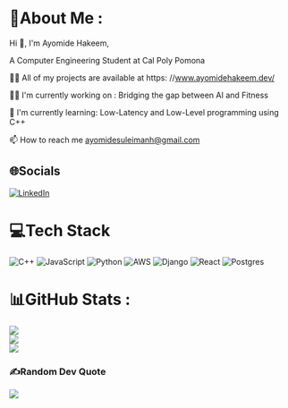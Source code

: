 # 💫About Me :
Hi 👋, I'm Ayomide Hakeem,

A Computer Engineering Student at Cal Poly Pomona

👨‍💻 All of my projects are available at https: //www.ayomidehakeem.dev/

👨‍💻  I'm currently working on : Bridging the gap between AI and Fitness

🌱 I'm currently learning:  Low-Latency and Low-Level programming using C++

📫 How to reach me ayomidesuleimanh@gmail.com







## 🌐Socials
[![LinkedIn](https://img.shields.io/badge/LinkedIn-%230077B5.svg?logo=linkedin&logoColor=white)](https://linkedin.com/in/ayomidehakeem) 

# 💻Tech Stack
![C++](https://img.shields.io/badge/c++-%2300599C.svg?style=for-the-badge&logo=c%2B%2B&logoColor=white) ![JavaScript](https://img.shields.io/badge/javascript-%23323330.svg?style=for-the-badge&logo=javascript&logoColor=%23F7DF1E) ![Python](https://img.shields.io/badge/python-3670A0?style=for-the-badge&logo=python&logoColor=ffdd54) ![AWS](https://img.shields.io/badge/AWS-%23FF9900.svg?style=for-the-badge&logo=amazon-aws&logoColor=white) ![Django](https://img.shields.io/badge/django-%23092E20.svg?style=for-the-badge&logo=django&logoColor=white) ![React](https://img.shields.io/badge/react-%2320232a.svg?style=for-the-badge&logo=react&logoColor=%2361DAFB) ![Postgres](https://img.shields.io/badge/postgres-%23316192.svg?style=for-the-badge&logo=postgresql&logoColor=white)
# 📊GitHub Stats :
![](https://github-readme-stats.vercel.app/api?username=ashakeem&theme=vue-dark&hide_border=false&include_all_commits=false&count_private=false)<br/>
![](https://github-readme-streak-stats.herokuapp.com/?user=ashakeem&theme=vue-dark&hide_border=false)<br/>
![](https://github-readme-stats.vercel.app/api/top-langs/?username=ashakeem&theme=vue-dark&hide_border=false&include_all_commits=false&count_private=false&layout=compact)

### ✍️Random Dev Quote
![](https://quotes-github-readme.vercel.app/api?type=horizontal&theme=radical)
